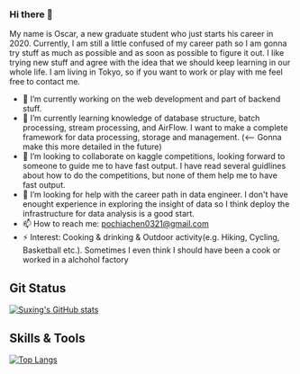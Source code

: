 ### Hi there 👋
My name is Oscar, a new graduate student who just starts his career in 2020.
Currently, I am still a little confused of my career path so I am gonna try stuff as much as possible and as soon as possible to figure it out. 
I like trying new stuff and agree with the idea that we should keep learning in our whole life.
I am living in Tokyo, so if you want to work or play with me feel free to contact me.

- 🔭 I’m currently working on the web development and part of backend stuff.
- 🌱 I’m currently learning knowledge of database structure, batch processing, stream processing, and AirFlow.
I want to make a complete framework for data processing, storage and management. (<-- Gonna make this more detailed in the future)
- 👯 I’m looking to collaborate on kaggle competitions, looking forward to someone to guide me to have fast output.
I have read several guidlines about how to do the competitions, but none of them help me to have fast output. 
- 🤔 I’m looking for help with the career path in data engineer. I don't have enought experience in exploring the insight of data so I think deploy the infrastructure for data analysis is a good start.
- 📫 How to reach me: pochiachen0321@gmail.com 
- ⚡ Interest: Cooking & drinking & Outdoor activity(e.g. Hiking, Cycling, Basketball etc.).
Sometimes I even think I should have been a cook or worked in a alchohol factory

Git Status
------

[![Suxing's GitHub stats](https://github-readme-stats.vercel.app/api?username=kashiwachen&count_private=true&show_icons=true&theme=nord)](https://github.com/JohnLyu94/github-readme-stats)

Skills & Tools
-------

[![Top Langs](https://github-readme-stats.vercel.app/api/top-langs/?username=kashiwachen&layout=compact&theme=nord)](https://github.com/JohnLyu94/github-readme-stats)
